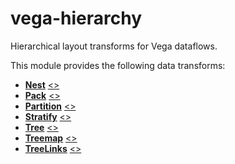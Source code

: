 # vega-hierarchy

Hierarchical layout transforms for Vega dataflows.

This module provides the following data transforms:

- [**Nest**](https://vega.github.io/vega/docs/transforms/nest/) [&lt;&gt;](https://github.com/vega/vega-hierarchy/blob/master/src/Nest.js "Source")
- [**Pack**](https://vega.github.io/vega/docs/transforms/pack/) [&lt;&gt;](https://github.com/vega/vega-hierarchy/blob/master/src/Layouts.js "Source")
- [**Partition**](https://vega.github.io/vega/docs/transforms/partition/) [&lt;&gt;](https://github.com/vega/vega-hierarchy/blob/master/src/Layouts.js "Source")
- [**Stratify**](https://vega.github.io/vega/docs/transforms/stratify/) [&lt;&gt;](https://github.com/vega/vega-hierarchy/blob/master/src/Stratify.js "Source")
- [**Tree**](https://vega.github.io/vega/docs/transforms/tree/) [&lt;&gt;](https://github.com/vega/vega-hierarchy/blob/master/src/Layouts.js "Source")
- [**Treemap**](https://vega.github.io/vega/docs/transforms/treemap/) [&lt;&gt;](https://github.com/vega/vega-hierarchy/blob/master/src/Layouts.js "Source")
- [**TreeLinks**](https://vega.github.io/vega/docs/transforms/treelinks/) [&lt;&gt;](https://github.com/vega/vega-hierarchy/blob/master/src/TreeLinks.js "Source")
